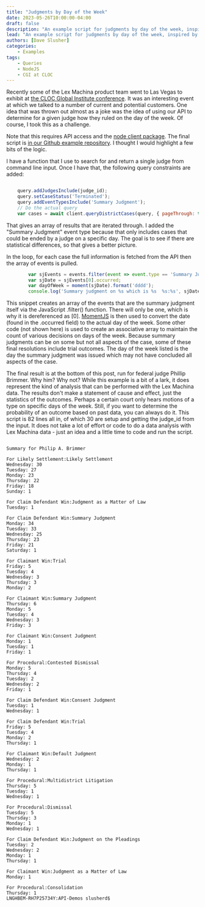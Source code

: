 ```yaml
---
title: "Judgments by Day of the Week"
date: 2023-05-26T10:00:00-04:00
draft: false
description: "An example script for judgments by day of the week, inspired by a conversation at CLOC"
lead: "An example script for judgments by day of the week, inspired by a conversation at CLOC"
authors: [Dave Slusher]
categories:
    - Examples
tags: 
    - Queries
    - NodeJS
    - CGI at CLOC
---
```

Recently some of the Lex Machina product team went to Las Vegas to exhibit at [the CLOC Global Institute conference](https://events.cloc.org/event/1d32983d-33ab-47ff-a8ae-9994043fcd1f/summary). It was an interesting event at which we talked to a number of current and potential customers. One idea that was thrown out almost as a joke was the idea of using our API to determine for a given judge how they ruled on the day of the week. Of course, I took this as a challenge.

Note that this requires API access and the [node client package](https://www.npmjs.com/package/@lexmachina/lexmachina-client). The final script is [in our Github example repository](https://github.com/LexMachinaInc/node-lexmachina-api-client/blob/ga/examples/judge-day-of-week.js). I thought I would highlight a few bits of the logic. 

I have a function that I use to search for and return a single judge from command line input. Once I have that, the following query constraints are added:

```javascript

    query.addJudgesInclude(judge_id);
    query.setCaseStatus('Terminated');
    query.addEventTypesInclude('Summary Judgment');
    // Do the actual query
    var cases = await client.queryDistrictCases(query, { pageThrough: true });    
```

That gives an array of results that are iterated through. I added the "Summary Judgment" event type because that only includes cases that could be ended by a judge on a specific day. The goal is to see if there are statistical differences, so that gives a better picture.

In the loop, for each case the full information is fetched from the API then the array of events is pulled. 

```javascript
        var sjEvents = events.filter(event => event.type == 'Summary Judgment');
        var sjDate = sjEvents[0].occurred;
        var dayOfWeek = moment(sjDate).format('dddd');
        console.log('Summary judgment on %s which is %s  %s:%s', sjDate, dayOfWeek, resolution.summary, resolution.specific);
```

This snippet creates an array of the events that are the summary judgment itself via the JavaScript .filter() function. There will only be one, which is why it is dereferenced as [0]. [MomentJS](https://momentjs.com/) is then used to convert the date (found in the .occurred field) to the actual day of the week. Some other code (not shown here) is used to create an associative array to maintain the count of various decisions on days of the week. Because summary judgments can be on some but not all aspects of the case, some of these final resolutions include trial outcomes. The day of the week listed is the day the summary judgment was issued which may not have concluded all aspects of the case.

The final result is at the bottom of this post, run for federal judge Phillip Brimmer. Why him? Why not? While this example is a bit of a lark, it does represent the kind of analysis that can be performed with the Lex Machina data. The results don't make a statement of cause and effect, just the statistics of the outcomes. Perhaps a certain court only hears motions of a type on specific days of the week. Still, if you want to determine the probability of an outcome based on past data, you can always do it. This script is 82 lines all in, of which 30 are setup and getting the judge_id from the input. It does not take a lot of effort or code to do a data analysis with Lex Machina data - just an idea and a little time to code and run the script.



```

Summary for Philip A. Brimmer

For Likely Settlement:Likely Settlement
Wednesday: 30
Tuesday: 27
Monday: 23
Thursday: 22
Friday: 18
Sunday: 1

For Claim Defendant Win:Judgment as a Matter of Law
Tuesday: 1

For Claim Defendant Win:Summary Judgment
Monday: 34
Tuesday: 33
Wednesday: 25
Thursday: 23
Friday: 21
Saturday: 1

For Claimant Win:Trial
Friday: 5
Tuesday: 4
Wednesday: 3
Thursday: 3
Monday: 2

For Claimant Win:Summary Judgment
Thursday: 6
Monday: 5
Tuesday: 4
Wednesday: 3
Friday: 3

For Claimant Win:Consent Judgment
Monday: 1
Tuesday: 1
Friday: 1

For Procedural:Contested Dismissal
Monday: 5
Thursday: 4
Tuesday: 2
Wednesday: 2
Friday: 1

For Claim Defendant Win:Consent Judgment
Tuesday: 1
Wednesday: 1

For Claim Defendant Win:Trial
Friday: 5
Tuesday: 4
Monday: 2
Thursday: 1

For Claimant Win:Default Judgment
Wednesday: 2
Monday: 1
Thursday: 1

For Procedural:Multidistrict Litigation
Thursday: 5
Tuesday: 1
Wednesday: 1

For Procedural:Dismissal
Tuesday: 5
Thursday: 3
Monday: 1
Wednesday: 1

For Claim Defendant Win:Judgment on the Pleadings
Tuesday: 2
Wednesday: 2
Monday: 1
Thursday: 1

For Claimant Win:Judgment as a Matter of Law
Monday: 1

For Procedural:Consolidation
Thursday: 1
LNGHBEM-RH7P25734Y:API-Demos slusherd$
```
